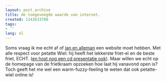 ```yaml
---
layout: post_archive
title: de toegevoegde waarde van internet.
created: 1142633780
tags:
- ''
lang: nl
---
```

Soms vraag ik me echt af of [jan en alleman](http://www.petatte-wiel.nl/) een website moet hebben. Met alle respect voor petatte Wiel: hij heeft het lekkerste friet-ei en de beste friet, ECHT. ([en host nog een cd presentatie ook](http://3voor12lokaal.vpro.nl/magazines/news/index.jsp?portals=93891&magazines=93892&news=259588)). Maar willen we echt op de homepage van de frietkraam opzoeken hoe laat hij vanavond open is?Toch geeft het me wel een warm-fuzzy-feeling te weten dat ook petatte-wiel online is!

